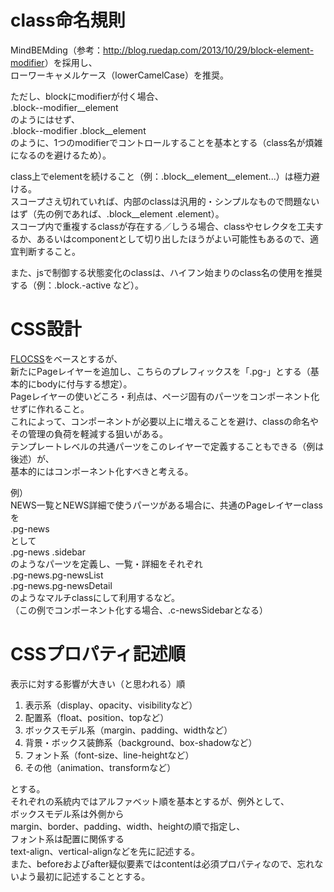 # class命名規則
MindBEMding（参考：<http://blog.ruedap.com/2013/10/29/block-element-modifier>）を採用し、  
ローワーキャメルケース（lowerCamelCase）を推奨。  

ただし、blockにmodifierが付く場合、  
.block--modifier__element  
のようにはせず、  
.block--modifier .block__element  
のように、1つのmodifierでコントロールすることを基本とする（class名が煩雑になるのを避けるため）。  

class上でelementを続けること（例：.block__element__element...）は極力避ける。  
スコープさえ切れていれば、内部のclassは汎用的・シンプルなもので問題ないはず（先の例であれば、.block__element .element）。  
スコープ内で重複するclassが存在する／しうる場合、classやセレクタを工夫するか、あるいはcomponentとして切り出したほうがよい可能性もあるので、適宜判断すること。  

また、jsで制御する状態変化のclassは、ハイフン始まりのclass名の使用を推奨する（例：.block.-active など）。  

# CSS設計
[FLOCSS](https://github.com/hiloki/flocss)をベースとするが、  
新たにPageレイヤーを追加し、こちらのプレフィックスを「.pg-」とする（基本的にbodyに付与する想定）。  
Pageレイヤーの使いどころ・利点は、ページ固有のパーツをコンポーネント化せずに作れること。  
これによって、コンポーネントが必要以上に増えることを避け、classの命名やその管理の負荷を軽減する狙いがある。  
テンプレートレベルの共通パーツをこのレイヤーで定義することもできる（例は後述）が、  
基本的にはコンポーネント化すべきと考える。  

例）  
NEWS一覧とNEWS詳細で使うパーツがある場合に、共通のPageレイヤーclassを  
.pg-news  
として  
.pg-news .sidebar  
のようなパーツを定義し、一覧・詳細をそれぞれ  
.pg-news.pg-newsList  
.pg-news.pg-newsDetail  
のようなマルチclassにして利用するなど。  
（この例でコンポーネント化する場合、.c-newsSidebarとなる）  

# CSSプロパティ記述順
表示に対する影響が大きい（と思われる）順  
1. 表示系（display、opacity、visibilityなど）  
1. 配置系（float、position、topなど）  
1. ボックスモデル系（margin、padding、widthなど）  
1. 背景・ボックス装飾系（background、box-shadowなど）  
1. フォント系（font-size、line-heightなど）  
1. その他（animation、transformなど）  

とする。  
それぞれの系統内ではアルファベット順を基本とするが、例外として、  
ボックスモデル系は外側から  
margin、border、padding、width、heightの順で指定し、  
フォント系は配置に関係する  
text-align、vertical-alignなどを先に記述する。  
また、beforeおよびafter疑似要素ではcontentは必須プロパティなので、忘れないよう最初に記述することとする。  
